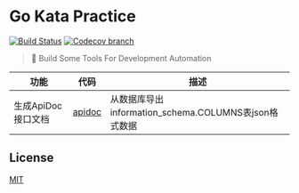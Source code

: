 # Go Kata Practice
  [![Build Status][travis-image]][travis-url]
  [![Codecov branch][codecov-image]][codecov-url]

> 🍰 Build Some Tools For Development Automation

| 功能 | 代码 | 描述 |
| --- | --- | --- |
| 生成ApiDoc接口文档 | [apidoc](./comment/apidoc.go) | 从数据库导出information_schema.COLUMNS表json格式数据 |

## License

  [MIT](./LICENSE)

[travis-image]: https://img.shields.io/travis/liuwill/dev-tools-go/master.svg?style=flat-square
[travis-url]: https://travis-ci.org/liuwill/dev-tools-go
[codecov-image]: https://img.shields.io/codecov/c/github/liuwill/dev-tools-go.svg?style=flat-square
[codecov-url]: https://codecov.io/gh/liuwill/dev-tools-go
